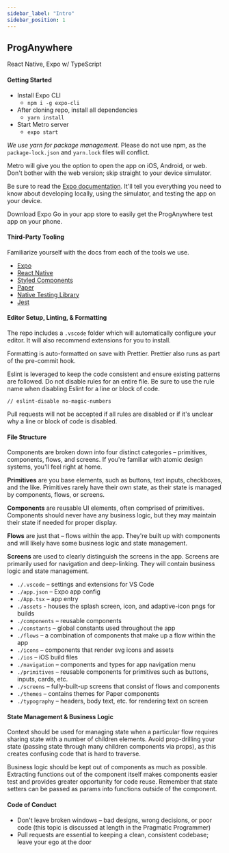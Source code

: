 ```yaml
---
sidebar_label: "Intro"
sidebar_position: 1
---
```


## ProgAnywhere

React Native, Expo w/ TypeScript

#### Getting Started

- Install Expo CLI
  - `npm i -g expo-cli`
- After cloning repo, install all dependencies
  - `yarn install`
- Start Metro server
  - `expo start`

_We use yarn for package management._ Please do not use npm, as the `package-lock.json` and `yarn.lock` files will conflict.

Metro will give you the option to open the app on iOS, Android, or web. Don't bother with the web version; skip straight to your device simulator.

Be sure to read the [Expo documentation](htttp://expo.dev). It'll tell you everything you need to know about developing locally, using the simulator, and testing the app on your device.

Download Expo Go in your app store to easily get the ProgAnywhere test app on your phone.

#### Third-Party Tooling

Familiarize yourself with the docs from each of the tools we use.

- [Expo](https://expo.dev)
- [React Native](https://reactnative.dev)
- [Styled Components](https://styled-components.com/)
- [Paper](https://callstack.github.io/react-native-paper/)
- [Native Testing Library](https://testing-library.com/docs/react-native-testing-library/intro/)
- [Jest](https://jestjs.io)

#### Editor Setup, Linting, & Formatting

The repo includes a `.vscode` folder which will automatically configure your editor. It will also recommend extensions for you to install.

Formatting is auto-formatted on save with Prettier. Prettier also runs as part of the pre-commit hook.

Eslint is leveraged to keep the code consistent and ensure existing patterns are followed. Do not disable rules for an entire file. Be sure to use the rule name when disabling Eslint for a line or block of code.

`// eslint-disable no-magic-numbers`

Pull requests will not be accepted if all rules are disabled or if it's unclear why a line or block of code is disabled.

#### File Structure

Components are broken down into four distinct categories – primitives, components, flows, and screens. If you're familiar with atomic design systems, you'll feel right at home.

**Primitives** are you base elements, such as buttons, text inputs, checkboxes, and the like. Primitives rarely have their own state, as their state is managed by components, flows, or screens.

**Components** are reusable UI elements, often comprised of primitives. Components should never have any business logic, but they may maintain their state if needed for proper display.

**Flows** are just that – flows within the app. They're built up with components and will likely have some business logic and state management.

**Screens** are used to clearly distinguish the screens in the app. Screens are primarily used for navigation and deep-linking. They will contain business logic and state management.

- `./.vscode` – settings and extensions for VS Code
- `./app.json` – Expo app config
- `./App.tsx` – app entry
- `./assets` - houses the splash screen, icon, and adaptive-icon pngs for builds
- `./components` – reusable components
- `./constants` – global constants used throughout the app
- `./flows` – a combination of components that make up a flow within the app
- `./icons` – components that render svg icons and assets
- `./ios` – iOS build files
- `./navigation` – components and types for app navigation menu
- `./primitives` – reusable components for primitives such as buttons, inputs, cards, etc.
- `./screens` – fully-built-up screens that consist of flows and components
- `./themes` – contains themes for Paper components
- `./typography` – headers, body text, etc. for rendering text on screen

#### State Management & Business Logic

Context should be used for managing state when a particular flow requires sharing state with a number of children elements. Avoid prop-drilling your state (passing state through many children components via props), as this creates confusing code that is hard to traverse.

Business logic should be kept out of components as much as possible. Extracting functions out of the component itself makes components easier test and provides greater opportunity for code reuse. Remember that state setters can be passed as params into functions outside of the component.

#### Code of Conduct

- Don't leave broken windows – bad designs, wrong decisions, or poor code (this topic is discussed at length in the Pragmatic Programmer)
- Pull requests are essential to keeping a clean, consistent codebase; leave your ego at the door
